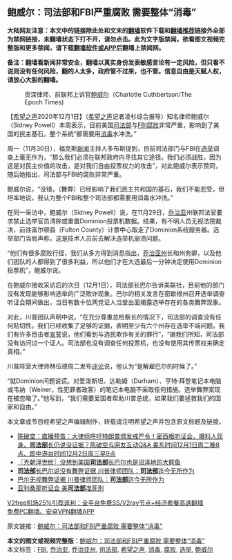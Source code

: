  <h2>鲍威尔：司法部和FBI严重腐败 需要整体“消毒”</h2> <p class="notice"><b>大陆网友注意：本文中的链接除此处和文末的<a href="https://github.com/bannedbook/fanqiang" >翻墙</a>软件下载和<a href="https://github.com/killgcd/justmysocks/blob/master/README.md">翻墙推荐</a>链接外全部为禁网链接，未翻墙状态下打不开，请勿点击。此为文字版禁闻，欲看图文视频完整版和更多禁闻，请下载<a href="https://github.com/bannedbook/fanqiang">翻墙软件或APP</a>后翻墙上禁闻网。</p><p>备注：翻墙看新闻非常安全，翻墙以真实身份发表敏感言论有一定风险，但只看不说则没有任何风险，翻的人太多，政府管不过来，也不管。信息自由是天赋人权，请放心大胆的翻墙。</b></p>  <div class="entry"> <figure><figcaption>资深律师、前联邦上诉官<a href="https://www.bannedbook.org/bnews/tag/%e9%b2%8d%e5%a8%81%e5%b0%94/" class="st_tag internal_tag" rel="tag" title="标签 鲍威尔 下的日志">鲍威尔</a>（Charlotte Cuthbertson/The Epoch Times)</figcaption></figure> <p>【<span class='wp_keywordlink_affiliate'><a href="https://www.soundofhope.org" title="希望之声" target="_blank">希望之声</a></span>2020年12月1日】（<a href="https://www.bannedbook.org/bnews/tag/%e5%b8%8c%e6%9c%9b%e4%b9%8b%e5%a3%b0/" class="st_tag internal_tag" rel="tag" title="标签 希望之声 下的日志">希望之声</a>记者凌杉综合报导）知名律师鲍威尔（Sidney Powell）本周表示，目前美国<a href="https://www.bannedbook.org/bnews/tag/%e5%8f%b8%e6%b3%95%e9%83%a8/" class="st_tag internal_tag" rel="tag" title="标签 司法部 下的日志">司法部</a>与<a href="https://www.bannedbook.org/bnews/tag/fbi/" class="st_tag internal_tag" rel="tag" title="标签 FBI 下的日志">FBI</a><a href="https://www.bannedbook.org/bnews/tag/%e8%85%90%e8%b4%a5/" class="st_tag internal_tag" rel="tag" title="标签 腐败 下的日志">腐败</a>非常严重，影响到了美国的民主基石，整个系统“都需要用<a href="https://www.bannedbook.org/bnews/tag/%E6%B6%88%E6%AF%92/" class="st_tag internal_tag" rel="tag" title="标签 消毒 下的日志">消毒</a>水冲洗。”</p> <p>周一（11月30日），福克斯<span class='wp_keywordlink_affiliate'><a href="https://www.bannedbook.org/" title="新闻">新闻</a></span>主持人多布斯提到，目前司法部门与FBI在<a href="https://www.bannedbook.org/bnews/tag/%e9%80%89%e4%b8%be/" class="st_tag internal_tag" rel="tag" title="标签 选举 下的日志">选举</a>调查上毫无作为，“那么我们必须在联邦政府内寻找其它途径。我们必须战胜，因为这是对民主价值的攻击，是对我们自由投票权力的攻击”，对此鲍威尔表示赞同，随后她指出，司法部与FBI的腐败非常严重。</p> <p>鲍威尔说，“没错，（舞弊）已经影响了我们民主共和国的基石，我们不能忍受，但坦率地说，我认为整个FBI和整个司法部都需要用消毒水冲洗。”</p>  <p>在同一采访中，鲍威尔（Sidney Powell）说，在11月29日，<a href="https://www.bannedbook.org/bnews/tag/%E4%B9%94%E6%B2%BB%E4%BA%9A/" class="st_tag internal_tag" rel="tag" title="标签 乔治亚 下的日志">乔治亚</a>州联邦法官要求禁止选举官员清除或重置Dominion投票机数据。结果，有不明人员无视法院裁决，前往富尔顿县（Fulton County）计票中心取走了Dominion系统服务器。选举部门当局声称，这是技术人员前去解决选举机崩溃问题。</p> <p>“他们有很多腐败行径，我们从多方得到消息指出，<a href="https://www.bannedbook.org/bnews/tag/%e4%b9%94%e6%b2%bb%e4%ba%9a%e5%b7%9e/" class="st_tag internal_tag" rel="tag" title="标签 乔治亚州 下的日志">乔治亚州</a>长和州务卿，以及他们团队的人都得到了很多利益，所以他们才在大选最后一分钟决定使用Dominion投票机”，鲍威尔说。</p> <p>在鲍威尔接收采访后的次日（12月1日），司法部长巴尔告诉美联社，目前他的部门没有发现能够影响选举的广泛欺诈现象。巴尔的相关发言在密歇根州召开选举调查听证会期间做出，当日有数十位两党证人当堂出面揭露选举存在的各类舞弊现象。</p>  <p>对此，川普团队声明中说，“在充分尊重总检察长的情况下，司法部的调查没有任何贴切性。我们已经收集了足够的证据，表明至少有六个州存在选举不端问题。我们有许多目击者<span class='wp_keywordlink'><a href="https://www.bannedbook.org/forum5/topic17.html" title="宣誓与预言" target="_blank">宣誓</a></span>说，他们看到与选民欺诈有关的罪行”，“据我们所知，司法部没有访问过一个证人。司法部也没有调查任何投票机，也没有使用其传票权来确定真相。”</p> <p>川普阵营大律师林伍德周二发布<span class='wp_keywordlink_affiliate'><a href="https://www.bannedbook.org/bnews/comments/" title="新闻评论" target="_blank">评论</a></span>说，他认为“是解雇巴尔的时候了。”</p> <p>“就Dominion问题说谎。对爱泼斯坦、达勒姆（Durham）、亨特·拜登笔记本电脑或韦纳（Weiner，性犯罪者政客）的笔记本电脑不采取任何措施。选举舞弊案现在被忽略了。”他写到，“我们需要爱国者帮助川普总统，如果我们要拯救我们的国家和自由。”</p>  <p>本文章或节目经希望之声编辑制作，转载请注明希望之声并包含原文标题及链接。</p> <ul class='op-related-articles' title='相关阅读'> <li><a href='https://www.bannedbook.org/bnews/cbnews/20201202/1440509.html' target='_blank'>陈破空：直播预告：大律师呼吁特朗普颁发戒严令！密西根听证会，爆料人现身。<b>司法部</b>长仍说没证据？陈破空与网友互动Q&amp;A 美东时间12月1日周二晚8点、即中港台时间12月2日周三早9点</a></li> <li><a href='https://www.bannedbook.org/bnews/ssgc/20201202/1440502.html' target='_blank'>〖兲朝浮世绘〗没想到美国<b>司法部</b>长巴尔也是沼泽地的大鳄鱼</a></li> <li><a href='https://www.bannedbook.org/bnews/cnnews/20201202/1440498.html' target='_blank'><b>司法部</b>长巴尔说没有舞弊证据 川普律师团队：<b>司法部</b>迄今无所作为</a></li> <li><a href='https://www.bannedbook.org/bnews/comments/20201202/1440485.html' target='_blank'>巴尔无视舞弊证据 川普律师团队：<b>司法部</b>迄今无所作为</a></li> <li><a href='https://www.bannedbook.org/bnews/cnnews/20201202/1440449.html' target='_blank'>亚利桑那听证会 美<b>司法部</b>准死刑</a></li> </ul> <p class="texttj"> <a href="https://github.com/bannedbook/fanqiang/wiki/V2ray%E6%9C%BA%E5%9C%BA" target="_blank">V2free机场25%引荐返利：全平台免费SS/V2ray节点+经济套餐高速翻墙</a><br/> <a href="https://github.com/bannedbook/fanqiang/wiki/%E7%A6%81%E9%97%BB%E7%BD%91%E5%AE%89%E5%8D%93%E7%BF%BB%E5%A2%99%E6%96%B0%E9%97%BBAPP" target="_blank">免费PC翻墙、安卓VPN翻墙APP</a></p><p>原文链接：<a class="src_link"  href="https://www.soundofhope.org/post/449005" target="_blank">鲍威尔：司法部和FBI严重腐败 需要整体“消毒”</a></p><a name='sharetosocial'></a>       <div><b>本文的图文或视频完整版</b>：<a href='https://www.bannedbook.org/bnews/comments/20201202/1440573.html'>鲍威尔：司法部和FBI严重腐败 需要整体“消毒”</a></div>  </div><!--END ENTRY--> <div class="postfooter"> <div>本文标签：<a href="https://www.bannedbook.org/bnews/tag/fbi/" rel="tag">FBI</a>, <a href="https://www.bannedbook.org/bnews/tag/%E4%B9%94%E6%B2%BB%E4%BA%9A/" rel="tag">乔治亚</a>, <a href="https://www.bannedbook.org/bnews/tag/%e4%b9%94%e6%b2%bb%e4%ba%9a%e5%b7%9e/" rel="tag">乔治亚州</a>, <a href="https://www.bannedbook.org/bnews/tag/%e5%8f%b8%e6%b3%95%e9%83%a8/" rel="tag">司法部</a>, <a href="https://www.bannedbook.org/bnews/tag/%e5%b8%8c%e6%9c%9b%e4%b9%8b%e5%a3%b0/" rel="tag">希望之声</a>, <a href="https://www.bannedbook.org/bnews/tag/%E6%B6%88%E6%AF%92/" rel="tag">消毒</a>, <a href="https://www.bannedbook.org/bnews/tag/%e8%85%90%e8%b4%a5/" rel="tag">腐败</a>, <a href="https://www.bannedbook.org/bnews/tag/%e9%80%89%e4%b8%be/" rel="tag">选举</a>, <a href="https://www.bannedbook.org/bnews/tag/%e9%b2%8d%e5%a8%81%e5%b0%94/" rel="tag">鲍威尔</a></div>  </div><!--END POSTFOOTER--> 